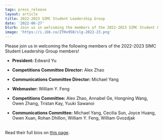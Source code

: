 ```yaml
---
tags: press_release
layout: article
title: 2022-2023 SIMC Student Leadership Group
date: '2022-06-27'
blurb: Join us in welcoming the members of the 2022-2023 SIMC Student Leadership Group members!
image: 'https://i.ibb.co/ZTHx9S0/slg-2022-23.png'
---
```


Please join us in welcoming the following members of the 2022-2023 SIMC Student Leadership Group members!

- **President:** Edward Yu

- **Competitions Committee Director:** Alex Zhao

- **Communications Committee Director:** Michael Yang

- **Webmaster:** William Y. Feng

- **Competitions Committee:** Alex Zhao, Annabel Ge, Hongning Wang, Owen Zhang, Tristan Kay, Yuuki Sawanoi

- **Communications Committee:** Michael Yang, Cecilia Sun, Joyce Huang, Owen Xuan, Rohan Dhillon, William Y. Feng, William Gvozdjak

<br>
Read their full bios on <a href="/slg">this page</a>.
